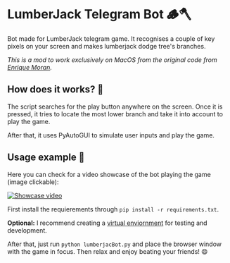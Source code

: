 # LumberJack Telegram Bot 🪵🪓

Bot made for LumberJack telegram game. It recognises a couple of key pixels on your screen and makes lumberjack dodge tree's branches.

*This is a mod to work exclusively on MacOS from the original code from [Enrique Moran](https://github.com/EnriqueMoran/lumberjackBot).*

## How does it works? 🤷

The script searches for the play button anywhere on the screen. Once it is pressed, it tries to locate the most lower branch and take it into account to play the game.

After that, it uses PyAutoGUI to simulate user inputs and play the game.

## Usage example 👀

Here you can check for a video showcase of the bot playing the game (image clickable):

[![Showcase video](https://img.youtube.com/vi/09UVK9AhwZQ/0.jpg)](https://www.youtube.com/watch?v=09UVK9AhwZQ )

First install the requierements through `pip install -r requirements.txt`.

**Optional:** I recommend creating a [virtual enviornment](https://docs.python.org/3/tutorial/venv.html) for testing and development.

After that, just run `python lumberjacBot.py` and place the browser window with the game in focus. Then relax and enjoy beating your friends! 😄

